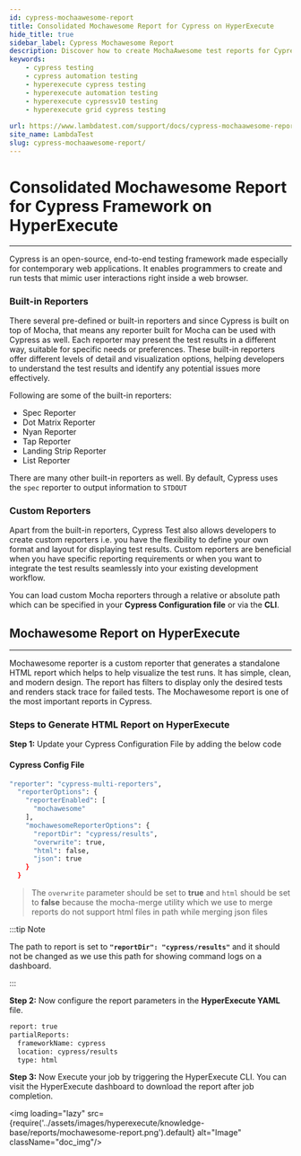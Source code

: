 ```yaml
---
id: cypress-mochaawesome-report
title: Consolidated Mochawesome Report for Cypress on HyperExecute
hide_title: true
sidebar_label: Cypress Mochawesome Report
description: Discover how to create MochaAwesome test reports for Cypress framework testing on LambdaTest and how to download these reports from the dashboard
keywords:
    - cypress testing
    - cypress automation testing
    - hyperexecute cypress testing
    - hyperexecute automation testing
    - hyperexecute cypressv10 testing
    - hyperexecute grid cypress testing
  
url: https://www.lambdatest.com/support/docs/cypress-mochaawesome-report/
site_name: LambdaTest
slug: cypress-mochaawesome-report/
---
```

<script type="application/ld+json"
      dangerouslySetInnerHTML={{ __html: JSON.stringify({
       "@context": "https://schema.org",
        "@type": "BreadcrumbList",
        "itemListElement": [{
          "@type": "ListItem",
          "position": 1,
          "name": "LambdaTest",
          "item": "https://www.lambdatest.com"
        },{
          "@type": "ListItem",
          "position": 2,
          "name": "Support",
          "item": "https://www.lambdatest.com/support/docs/"
        },{
          "@type": "ListItem",
          "position": 3,
          "name": "Playwright Testing With Playwright Test",
          "item": "https://www.lambdatest.com/support/docs/cypress-mochaawesome-report/"
        }]
      })
    }}
></script>

# Consolidated Mochawesome Report for Cypress Framework on HyperExecute 
* * *
Cypress is an open-source, end-to-end testing framework made especially for contemporary web applications. It enables programmers to create and run tests that mimic user interactions right inside a web browser.

### Built-in Reporters
There several pre-defined or built-in reporters and since Cypress is built on top of Mocha, that means any reporter built for Mocha can be used with Cypress as well. Each reporter may present the test results in a different way, suitable for specific needs or preferences. These built-in reporters offer different levels of detail and visualization options, helping developers to understand the test results and identify any potential issues more effectively.
>
Following are some of the built-in reporters:
- Spec Reporter
- Dot Matrix Reporter
- Nyan Reporter
- Tap Reporter
- Landing Strip Reporter
- List Reporter

There are many other built-in reporters as well. By default, Cypress uses the `spec` reporter to output information to `STDOUT`

### Custom Reporters
Apart from the built-in reporters, Cypress Test also allows developers to create custom reporters i.e. you have the flexibility to define your own format and layout for displaying test results. Custom reporters are beneficial when you have specific reporting requirements or when you want to integrate the test results seamlessly into your existing development workflow.

You can load custom Mocha reporters through a relative or absolute path which can be specified in your **Cypress Configuration file** or via the **CLI**.

## Mochawesome Report on HyperExecute
***

Mochawesome reporter is a custom reporter that generates a standalone HTML report which helps to help visualize the test runs. It has simple, clean, and modern design. The report has filters to display only the desired tests and renders stack trace for failed tests. The Mochawesome report is one of the most important reports in Cypress.

### Steps to Generate HTML Report on HyperExecute

**Step 1:** Update your Cypress Configuration File by adding the below code

#### Cypress Config File

```bash
"reporter": "cypress-multi-reporters",
  "reporterOptions": {
    "reporterEnabled": [
      "mochawesome"
    ],
    "mochawesomeReporterOptions": {
      "reportDir": "cypress/results",
      "overwrite": true,
      "html": false,
      "json": true
    }
  }
```

> The `overwrite` parameter should be set to **true** and `html` should be set to **false** because the mocha-merge utility which we use to merge reports do not support html files in path while merging json files

:::tip Note

The path to report is set to **``"reportDir": "cypress/results"``** and it should not be changed as we use this path for showing command logs on a dashboard.

:::

**Step 2:** Now configure the report parameters in the **HyperExecute YAML** file.

```bash
report: true
partialReports:
  frameworkName: cypress
  location: cypress/results
  type: html
```

**Step 3:** Now Execute your job by triggering the HyperExecute CLI. You can  visit the HyperExecute dashboard to download the report after job completion.

<img loading="lazy" src={require('../assets/images/hyperexecute/knowledge-base/reports/mochawesome-report.png').default} alt="Image" className="doc_img"/> 